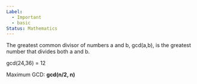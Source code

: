 ```yaml
---
Label:
  - Important
  - basic
Status: Mathematics
---
```

The greatest common divisor of numbers a and b, gcd(a,b), is the greatest  
number that divides both a and b.  

gcd(24,36) = 12

Maximum GCD: **gcd(n/2, n)**